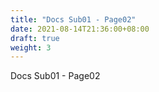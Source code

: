```yaml
---
title: "Docs Sub01 - Page02"
date: 2021-08-14T21:36:00+08:00
draft: true
weight: 3
---
```


Docs Sub01 - Page02
